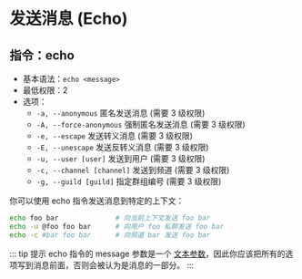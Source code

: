# 发送消息 (Echo)

## 指令：echo

- 基本语法：`echo <message>`
- 最低权限：2
- 选项：
  - `-a, --anonymous`  匿名发送消息 (需要 3 级权限)
  - `-A, --force-anonymous`  强制匿名发送消息 (需要 3 级权限)
  - `-e, --escape`  发送转义消息 (需要 3 级权限)
  - `-E, --unescape`  发送反转义消息 (需要 3 级权限)
  - `-u, --user [user]`  发送到用户 (需要 3 级权限)
  - `-c, --channel [channel]`  发送到频道 (需要 3 级权限)
  - `-g, --guild [guild]`  指定群组编号 (需要 3 级权限)

你可以使用 echo 指令发送消息到特定的上下文：

```sh
echo foo bar              # 向当前上下文发送 foo bar
echo -u @foo foo bar      # 向用户 foo 私聊发送 foo bar
echo -c #bar foo bar      # 向频道 bar 发送 foo bar
```

::: tip 提示
echo 指令的 message 参数是一个 [文本参数](../../guide/command/index.md#文本参数)，因此你应该把所有的选项写到消息前面，否则会被认为是消息的一部分。
:::
